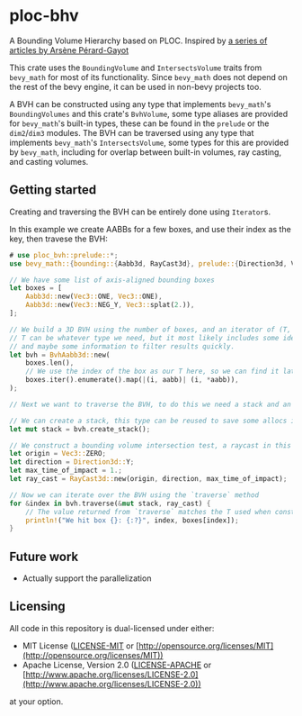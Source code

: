# ploc-bhv

A Bounding Volume Hierarchy based on PLOC.
Inspired by [a series of articles by Arsène Pérard-Gayot](https://madmann91.github.io/)

This crate uses the `BoundingVolume` and `IntersectsVolume` traits from `bevy_math` for most of its functionality.
Since `bevy_math` does not depend on the rest of the bevy engine, it can be used in non-bevy projects too.

A BVH can be constructed using any type that implements `bevy_math`'s `BoundingVolumes` and this crate's `BvhVolume`, some type aliases are provided for `bevy_math`'s built-in types, these can be found in the `prelude` or the `dim2`/`dim3` modules.
The BVH can be traversed using any type that implements `bevy_math`'s `IntersectsVolume`, some types for this are provided by `bevy_math`, including for overlap between built-in volumes, ray casting, and casting volumes.

## Getting started

Creating and traversing the BVH can be entirely done using `Iterator`s.

In this example we create AABBs for a few boxes, and use their index as the key, then travese the BVH:
```rust
# use ploc_bvh::prelude::*;
use bevy_math::{bounding::{Aabb3d, RayCast3d}, prelude::{Direction3d, Vec3}};

// We have some list of axis-aligned bounding boxes
let boxes = [
    Aabb3d::new(Vec3::ONE, Vec3::ONE),
    Aabb3d::new(Vec3::NEG_Y, Vec3::splat(2.)),
];

// We build a 3D BVH using the number of boxes, and an iterator of (T, Aabb3d).
// T can be whatever type we need, but it most likely includes some identifier,
// and maybe some information to filter results quickly.
let bvh = BvhAabb3d::new(
    boxes.len(),
    // We use the index of the box as our T here, so we can find it later
    boxes.iter().enumerate().map(|(i, aabb)| (i, *aabb)),
);

// Next we want to traverse the BVH, to do this we need a stack and an intersection test.

// We can create a stack, this type can be reused to save some allocs if necessary.
let mut stack = bvh.create_stack();

// We construct a bounding volume intersection test, a raycast in this case
let origin = Vec3::ZERO;
let direction = Direction3d::Y;
let max_time_of_impact = 1.;
let ray_cast = RayCast3d::new(origin, direction, max_time_of_impact);

// Now we can iterate over the BVH using the `traverse` method
for &index in bvh.traverse(&mut stack, ray_cast) {
    // The value returned from `traverse` matches the T used when constructing the BVH
    println!("We hit box {}: {:?}", index, boxes[index]);
}
```

## Future work

- Actually support the parallelization

## Licensing

All code in this repository is dual-licensed under either:

* MIT License ([LICENSE-MIT](LICENSE-MIT) or [http://opensource.org/licenses/MIT](http://opensource.org/licenses/MIT))
* Apache License, Version 2.0 ([LICENSE-APACHE](LICENSE-APACHE) or [http://www.apache.org/licenses/LICENSE-2.0](http://www.apache.org/licenses/LICENSE-2.0))

at your option.
